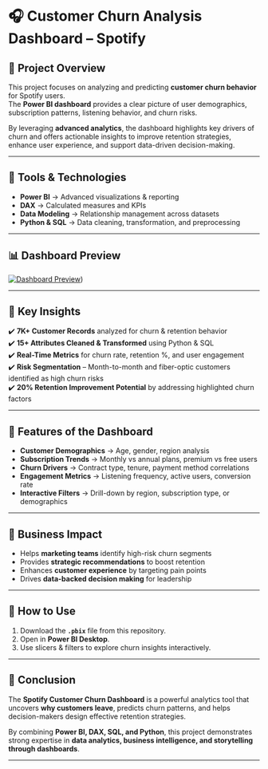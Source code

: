 # 🎧 **Customer Churn Analysis Dashboard – Spotify**

## 📌 **Project Overview**
This project focuses on analyzing and predicting **customer churn behavior** for Spotify users.  
The **Power BI dashboard** provides a clear picture of user demographics, subscription patterns, listening behavior, and churn risks.  

By leveraging **advanced analytics**, the dashboard highlights key drivers of churn and offers actionable insights to improve retention strategies, enhance user experience, and support data-driven decision-making.  

---

## 🔧 **Tools & Technologies**
- **Power BI** → Advanced visualizations & reporting  
- **DAX** → Calculated measures and KPIs  
- **Data Modeling** → Relationship management across datasets  
- **Python & SQL** → Data cleaning, transformation, and preprocessing  

---

## 📊 **Dashboard Preview**
[![Dashboard Preview](https://img.icons8.com/external-flat-juicy-fish/64/external-dashboard-business-and-finance-flat-flat-juicy-fish.png)](https://drive.google.com/file/d/1QMVnY4VbPOTBh6r6swVfPHLx3Hw4PRbk/view?usp=sharing))   

---

## 🌟 **Key Insights**
✔️ **7K+ Customer Records** analyzed for churn & retention behavior  
✔️ **15+ Attributes Cleaned & Transformed** using Python & SQL  
✔️ **Real-Time Metrics** for churn rate, retention %, and user engagement  
✔️ **Risk Segmentation** – Month-to-month and fiber-optic customers identified as high churn risks  
✔️ **20% Retention Improvement Potential** by addressing highlighted churn factors  

---

## 📂 **Features of the Dashboard**
- **Customer Demographics** → Age, gender, region analysis  
- **Subscription Trends** → Monthly vs annual plans, premium vs free users  
- **Churn Drivers** → Contract type, tenure, payment method correlations  
- **Engagement Metrics** → Listening frequency, active users, conversion rate  
- **Interactive Filters** → Drill-down by region, subscription type, or demographics  

---

## 🎯 **Business Impact**
- Helps **marketing teams** identify high-risk churn segments  
- Provides **strategic recommendations** to boost retention  
- Enhances **customer experience** by targeting pain points  
- Drives **data-backed decision making** for leadership  

---

## 🚀 **How to Use**
1. Download the **`.pbix`** file from this repository.  
2. Open in **Power BI Desktop**.  
3. Use slicers & filters to explore churn insights interactively.  

---

## 📝 **Conclusion**
The **Spotify Customer Churn Dashboard** is a powerful analytics tool that uncovers **why customers leave**, predicts churn patterns, and helps decision-makers design effective retention strategies.  

By combining **Power BI, DAX, SQL, and Python**, this project demonstrates strong expertise in **data analytics, business intelligence, and storytelling through dashboards**.  

---

